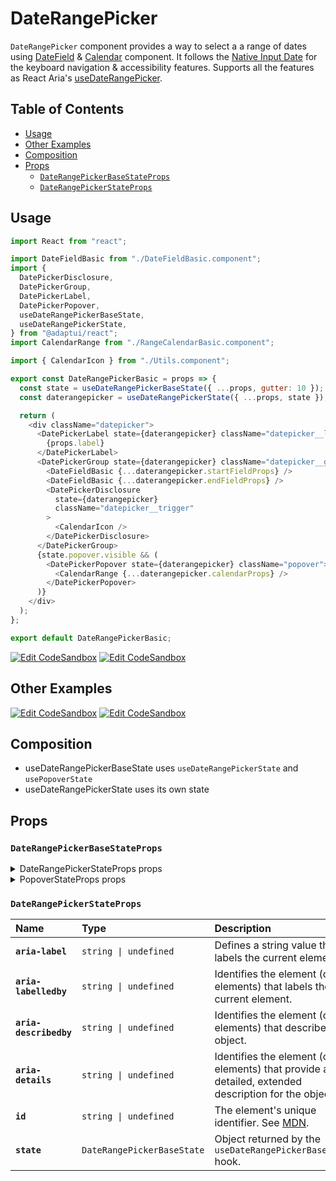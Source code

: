 # DateRangePicker

`DateRangePicker` component provides a way to select a a range of dates using
[DateField](./datefield) & [Calendar](./calendar.md) component. It follows the
[Native Input Date](https://developer.mozilla.org/en-US/docs/Web/HTML/Element/input/date)
for the keyboard navigation & accessibility features. Supports all the features
as React Aria's
[useDateRangePicker](https://react-spectrum.adobe.com/react-aria/useDateRangePicker.html#features).

## Table of Contents

- [Usage](#usage)
- [Other Examples](#other-examples)
- [Composition](#composition)
- [Props](#props)
  - [`DateRangePickerBaseStateProps`](#daterangepickerbasestateprops)
  - [`DateRangePickerStateProps`](#daterangepickerstateprops)

## Usage

```js
import React from "react";

import DateFieldBasic from "./DateFieldBasic.component";
import {
  DatePickerDisclosure,
  DatePickerGroup,
  DatePickerLabel,
  DatePickerPopover,
  useDateRangePickerBaseState,
  useDateRangePickerState,
} from "@adaptui/react";
import CalendarRange from "./RangeCalendarBasic.component";

import { CalendarIcon } from "./Utils.component";

export const DateRangePickerBasic = props => {
  const state = useDateRangePickerBaseState({ ...props, gutter: 10 });
  const daterangepicker = useDateRangePickerState({ ...props, state });

  return (
    <div className="datepicker">
      <DatePickerLabel state={daterangepicker} className="datepicker__label">
        {props.label}
      </DatePickerLabel>
      <DatePickerGroup state={daterangepicker} className="datepicker__group">
        <DateFieldBasic {...daterangepicker.startFieldProps} />
        <DateFieldBasic {...daterangepicker.endFieldProps} />
        <DatePickerDisclosure
          state={daterangepicker}
          className="datepicker__trigger"
        >
          <CalendarIcon />
        </DatePickerDisclosure>
      </DatePickerGroup>
      {state.popover.visible && (
        <DatePickerPopover state={daterangepicker} className="popover">
          <CalendarRange {...daterangepicker.calendarProps} />
        </DatePickerPopover>
      )}
    </div>
  );
};

export default DateRangePickerBasic;
```

[![Edit CodeSandbox](https://img.shields.io/badge/DateRangePicker-Open%20On%20CodeSandbox-%230971f1?style=for-the-badge&logo=codesandbox&labelColor=151515)](https://codesandbox.io/s/6fbw87)
[![Edit CodeSandbox](https://img.shields.io/badge/DateRangePicker%20TS-Open%20On%20CodeSandbox-%230971f1?style=for-the-badge&logo=codesandbox&labelColor=151515)](https://codesandbox.io/s/p11r79)

## Other Examples

[![Edit CodeSandbox](https://img.shields.io/badge/DateRangePicker%20Styled-Open%20On%20CodeSandbox-%230971f1?style=for-the-badge&logo=codesandbox&labelColor=151515)](https://codesandbox.io/s/38redw)
[![Edit CodeSandbox](https://img.shields.io/badge/DateRangePicker%20Styled%20TS-Open%20On%20CodeSandbox-%230971f1?style=for-the-badge&logo=codesandbox&labelColor=151515)](https://codesandbox.io/s/khksok)

## Composition

- useDateRangePickerBaseState uses `useDateRangePickerState` and
  `usePopoverState`
- useDateRangePickerState uses its own state

## Props

### `DateRangePickerBaseStateProps`

<details><summary>DateRangePickerStateProps props</summary>
> These props are returned by the other props You can also provide these props.

| Name                            | Type                                                                                                                                                      | Description                                                                                                                                                |
| :------------------------------ | :-------------------------------------------------------------------------------------------------------------------------------------------------------- | :--------------------------------------------------------------------------------------------------------------------------------------------------------- |
| **`shouldCloseOnSelect`**       | <code>boolean \| (() =&#62; boolean) \| undefined</code>                                                                                                  | Determines whether the date picker popover should close automatically when a date is selected.                                                             |
| **`allowsNonContiguousRanges`** | <code>boolean \| undefined</code>                                                                                                                         | When combined with `isDateUnavailable`, determines whether non-contiguous ranges,i.e. ranges containing unavailable dates, may be selected.                |
| **`minValue`**                  | <code>DateValue \| undefined</code>                                                                                                                       | The minimum allowed date that a user may select.                                                                                                           |
| **`maxValue`**                  | <code>DateValue \| undefined</code>                                                                                                                       | The maximum allowed date that a user may select.                                                                                                           |
| **`isDateUnavailable`**         | <code>((date: DateValue) =&#62; boolean) \| undefined</code>                                                                                              | Callback that is called for each date of the calendar. If it returns true, then the date is unavailable.                                                   |
| **`placeholderValue`**          | <code>T \| undefined</code>                                                                                                                               | A placeholder date that influences the format of the placeholder shown when no value is selected. Defaults to today's date at midnight.                    |
| **`hourCycle`**                 | <code>12 \| 24 \| undefined</code>                                                                                                                        | Whether to display the time in 12 or 24 hour format. By default, this is determined by the user's locale.                                                  |
| **`granularity`**               | <code>Granularity \| undefined</code>                                                                                                                     | Determines the smallest unit that is displayed in the date picker. By default, this is `"day"` for dates, and `"minute"` for times.                        |
| **`hideTimeZone`**              | <code>boolean \| undefined</code>                                                                                                                         | Whether to hide the time zone abbreviation.                                                                                                                |
| **`isDisabled`**                | <code>boolean \| undefined</code>                                                                                                                         | Whether the input is disabled.                                                                                                                             |
| **`isReadOnly`**                | <code>boolean \| undefined</code>                                                                                                                         | Whether the input can be selected but not changed by the user.                                                                                             |
| **`validationState`**           | <code>ValidationState \| undefined</code>                                                                                                                 | Whether the input should display its "valid" or "invalid" visual styling.                                                                                  |
| **`isRequired`**                | <code>boolean \| undefined</code>                                                                                                                         | Whether user input is required on the input before form submission.Often paired with the `necessityIndicator` prop to add a visual indicator to the input. |
| **`autoFocus`**                 | <code>boolean \| undefined</code>                                                                                                                         | Whether the element should receive focus on render.                                                                                                        |
| **`onFocus`**                   | <code title="((e: FocusEvent&#60;Element, Element&#62;) =&#62; void) \| undefined">((e: FocusEvent&#60;Element, Element&#62;) =&#62; void) \| u...</code> | Handler that is called when the element receives focus.                                                                                                    |
| **`onBlur`**                    | <code title="((e: FocusEvent&#60;Element, Element&#62;) =&#62; void) \| undefined">((e: FocusEvent&#60;Element, Element&#62;) =&#62; void) \| u...</code> | Handler that is called when the element loses focus.                                                                                                       |
| **`onFocusChange`**             | <code>((isFocused: boolean) =&#62; void) \| undefined</code>                                                                                              | Handler that is called when the element's focus status changes.                                                                                            |
| **`onKeyDown`**                 | <code>((e: KeyboardEvent) =&#62; void) \| undefined</code>                                                                                                | Handler that is called when a key is pressed.                                                                                                              |
| **`onKeyUp`**                   | <code>((e: KeyboardEvent) =&#62; void) \| undefined</code>                                                                                                | Handler that is called when a key is released.                                                                                                             |
| **`label`**                     | <code>ReactNode</code>                                                                                                                                    | The content to display as the label.                                                                                                                       |
| **`description`**               | <code>ReactNode</code>                                                                                                                                    | A description for the field. Provides a hint such as specific requirements for what to choose.                                                             |
| **`errorMessage`**              | <code>ReactNode</code>                                                                                                                                    | An error message for the field.                                                                                                                            |
| **`isOpen`**                    | <code>boolean \| undefined</code>                                                                                                                         | Whether the overlay is open by default (controlled).                                                                                                       |
| **`defaultOpen`**               | <code>boolean \| undefined</code>                                                                                                                         | Whether the overlay is open by default (uncontrolled).                                                                                                     |
| **`onOpenChange`**              | <code>((isOpen: boolean) =&#62; void) \| undefined</code>                                                                                                 | Handler that is called when the overlay's open state changes.                                                                                              |
| **`value`**                     | <code>T \| undefined</code>                                                                                                                               | The current value (controlled).                                                                                                                            |
| **`defaultValue`**              | <code>T \| undefined</code>                                                                                                                               | The default value (uncontrolled).                                                                                                                          |
| **`onChange`**                  | <code>((value: C) =&#62; void) \| undefined</code>                                                                                                        | Handler that is called when the value changes.                                                                                                             |

</details>

<details><summary>PopoverStateProps props</summary>
> These props are returned by the other props You can also provide these props.

| Name                  | Type                                                                                                                                                                | Description                                                                                                                                                                                                                                                                                                                                                                                                                                                          |
| :-------------------- | :------------------------------------------------------------------------------------------------------------------------------------------------------------------ | :------------------------------------------------------------------------------------------------------------------------------------------------------------------------------------------------------------------------------------------------------------------------------------------------------------------------------------------------------------------------------------------------------------------------------------------------------------------- |
| **`visible`**         | <code>boolean</code>                                                                                                                                                | The visibility state of the content.                                                                                                                                                                                                                                                                                                                                                                                                                                 |
| **`animated`**        | <code>number \| boolean</code>                                                                                                                                      | Determines whether the content should animate when it is shown or hidden. - If `true`, the `animating` state will be `true` when the content is shown or hidden and it will wait for `stopAnimation` to be called or a CSS animation/transition to end before becoming `false`. - If it's set to a number, the `animating` state will be `true` when the content is shown or hidden and it will wait for the number of milliseconds to pass before becoming `false`. |
| **`defaultVisible`**  | <code>boolean \| undefined</code>                                                                                                                                   | The default visibility state of the content.                                                                                                                                                                                                                                                                                                                                                                                                                         |
| **`setVisible`**      | <code>((visible: boolean) =&#62; void) \| undefined</code>                                                                                                          | Function that will be called when setting the disclosure `visible` state.                                                                                                                                                                                                                                                                                                                                                                                            |
| **`getAnchorRect`**   | <code>(anchor: HTMLElement \| null) =&#62; AnchorRect \| null</code>                                                                                                | Function that returns the anchor element's DOMRect. If this is explicitlypassed, it will override the anchor `getBoundingClientRect` method.                                                                                                                                                                                                                                                                                                                         |
| **`placement`**       | <code>Placement</code>                                                                                                                                              | The placement of the popover.                                                                                                                                                                                                                                                                                                                                                                                                                                        |
| **`fixed`**           | <code>boolean</code>                                                                                                                                                | Whether the popover has `position: fixed` or not.                                                                                                                                                                                                                                                                                                                                                                                                                    |
| **`gutter`**          | <code>number \| undefined</code>                                                                                                                                    | The distance between the popover and the anchor element. By default, it's 0plus half of the arrow offset, if it exists.                                                                                                                                                                                                                                                                                                                                              |
| **`shift`**           | <code>number</code>                                                                                                                                                 | The skidding of the popover along the anchor element.                                                                                                                                                                                                                                                                                                                                                                                                                |
| **`flip`**            | <code>string \| boolean</code>                                                                                                                                      | Controls the behavior of the popover when it overflows the viewport.If a boolean, specifies whether the popover should flip to the opposite sidewhen it overflows.If a string, indicates the preferred fallback placements when it overflows.The placements must be spaced-delimited, e.g. "top left".                                                                                                                                                               |
| **`slide`**           | <code>boolean</code>                                                                                                                                                | Whether the popover should slide when it overflows.                                                                                                                                                                                                                                                                                                                                                                                                                  |
| **`overlap`**         | <code>boolean</code>                                                                                                                                                | Whether the popover can overlap the anchor element when it overflows.                                                                                                                                                                                                                                                                                                                                                                                                |
| **`sameWidth`**       | <code>boolean</code>                                                                                                                                                | Whether the popover should have the same width as the anchor element. Thiswill be exposed to CSS as `--popover-anchor-width`.                                                                                                                                                                                                                                                                                                                                        |
| **`fitViewport`**     | <code>boolean</code>                                                                                                                                                | Whether the popover should fit the viewport. If this is set to true, thepopover wrapper will have `maxWidth` and `maxHeight` set to the viewportsize. This will be exposed to CSS as `--popover-available-width` and`--popover-available-height`.                                                                                                                                                                                                                    |
| **`arrowPadding`**    | <code>number</code>                                                                                                                                                 | The minimum padding between the arrow and the popover corner.                                                                                                                                                                                                                                                                                                                                                                                                        |
| **`overflowPadding`** | <code>number</code>                                                                                                                                                 | The minimum padding between the popover and the viewport edge. This will beexposed to CSS as `--popover-overflow-padding`.                                                                                                                                                                                                                                                                                                                                           |
| **`renderCallback`**  | <code title="((props: PopoverStateRenderCallbackProps) =&#62; void \| (() =&#62; void)) \| undefined">((props: PopoverStateRenderCallbackProps) =&#62; vo...</code> | A function that will be called when the popover needs to calculate itsstyles. It will override the internal behavior.                                                                                                                                                                                                                                                                                                                                                |

</details>

### `DateRangePickerStateProps`

| Name                   | Type                                  | Description                                                                                                         |
| :--------------------- | :------------------------------------ | :------------------------------------------------------------------------------------------------------------------ |
| **`aria-label`**       | <code>string \| undefined</code>      | Defines a string value that labels the current element.                                                             |
| **`aria-labelledby`**  | <code>string \| undefined</code>      | Identifies the element (or elements) that labels the current element.                                               |
| **`aria-describedby`** | <code>string \| undefined</code>      | Identifies the element (or elements) that describes the object.                                                     |
| **`aria-details`**     | <code>string \| undefined</code>      | Identifies the element (or elements) that provide a detailed, extended description for the object.                  |
| **`id`**               | <code>string \| undefined</code>      | The element's unique identifier. See [MDN](https://developer.mozilla.org/en-US/docs/Web/HTML/Global_attributes/id). |
| **`state`**            | <code>DateRangePickerBaseState</code> | Object returned by the `useDateRangePickerBaseState` hook.                                                          |
